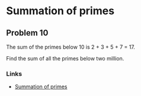 # Summation of primes

## Problem 10

The sum of the primes below 10 is 2 + 3 + 5 + 7 = 17.

Find the sum of all the primes below two million.

### Links
 - [Summation of primes](https://projecteuler.net/problem=10)